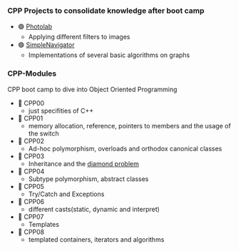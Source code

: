 ### CPP Projects to consolidate knowledge after boot camp

- :green_circle: [Photolab](https://github.com/sinyana383/PhotoLab)
  - Applying different filters to images
- :green_circle: [SimpleNavigator](https://github.com/sinyana383/SimpleNavigator)
  - Implementations of several basic algorithms on graphs

### CPP-Modules
CPP boot camp to dive into Object Oriented Programming

- :file_folder: CPP00
  - just specifities of C++
- :file_folder: CPP01
  - memory allocation, reference, pointers to members and the usage of the switch
- :file_folder: CPP02
  - Ad-hoc polymorphism, overloads and orthodox canonical classes
- :file_folder: CPP03
  - Inheritance and the [diamond problem](https://en.wikipedia.org/wiki/Multiple_inheritance#The_diamond_problem)
- :file_folder: CPP04
  - Subtype polymorphism, abstract classes
- :file_folder: CPP05
  - Try/Catch and Exceptions
- :file_folder: CPP06
  - different casts(static, dynamic and interpret)
- :file_folder: CPP07
  - Templates
- :file_folder: CPP08
  -  templated containers, iterators and algorithms
